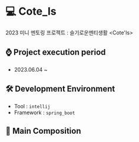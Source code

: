 # 💻 Cote_Is
2023 미니 멘토링 프로젝트 : 슬기로운멘티생활 <Cote'Is>

## ⌚ Project execution period
  - 2023.06.04 ~

## 🛠 Development Environment
  - Tool : `intellij`
  - Framework : `spring_boot`

## 📃 Main Composition
